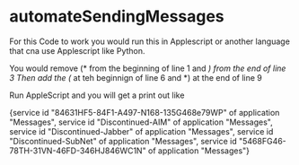 # automateSendingMessages

For this Code to work you would run this in Applescript or another language that cna use Applescript like Python.

You would remove (* from the beginning of line 1 and *) from the end of line 3
Then add the (* at teh beginnign of line 6 and *) at the end of line 9

Run AppleScript and you will get a print out like 

{service id "84631HF5-84F1-A497-N168-135G468e79WP" of application "Messages",
service id "Discontinued-AIM" of application "Messages",
service id "Discontinued-Jabber" of application "Messages",
service id "Discontinued-SubNet" of application "Messages",
service id "5468FG46-78TH-31VN-46FD-346HJ846WC1N" of application "Messages"}
